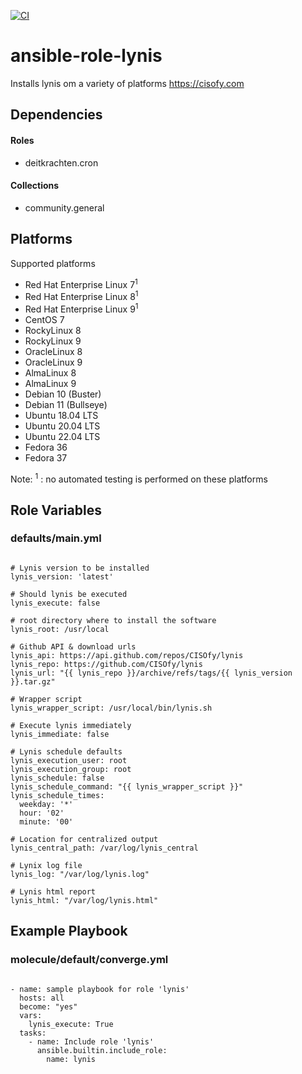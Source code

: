 [![CI](https://github.com/de-it-krachten/ansible-role-lynis/workflows/CI/badge.svg?event=push)](https://github.com/de-it-krachten/ansible-role-lynis/actions?query=workflow%3ACI)


# ansible-role-lynis

Installs lynis om a variety of platforms
https://cisofy.com 



## Dependencies

#### Roles
- deitkrachten.cron

#### Collections
- community.general

## Platforms

Supported platforms

- Red Hat Enterprise Linux 7<sup>1</sup>
- Red Hat Enterprise Linux 8<sup>1</sup>
- Red Hat Enterprise Linux 9<sup>1</sup>
- CentOS 7
- RockyLinux 8
- RockyLinux 9
- OracleLinux 8
- OracleLinux 9
- AlmaLinux 8
- AlmaLinux 9
- Debian 10 (Buster)
- Debian 11 (Bullseye)
- Ubuntu 18.04 LTS
- Ubuntu 20.04 LTS
- Ubuntu 22.04 LTS
- Fedora 36
- Fedora 37

Note:
<sup>1</sup> : no automated testing is performed on these platforms

## Role Variables
### defaults/main.yml
<pre><code>
# Lynis version to be installed
lynis_version: 'latest'

# Should lynis be executed
lynis_execute: false

# root directory where to install the software
lynis_root: /usr/local

# Github API & download urls
lynis_api: https://api.github.com/repos/CISOfy/lynis
lynis_repo: https://github.com/CISOfy/lynis
lynis_url: "{{ lynis_repo }}/archive/refs/tags/{{ lynis_version }}.tar.gz"

# Wrapper script
lynis_wrapper_script: /usr/local/bin/lynis.sh

# Execute lynis immediately
lynis_immediate: false

# Lynis schedule defaults
lynis_execution_user: root
lynis_execution_group: root
lynis_schedule: false
lynis_schedule_command: "{{ lynis_wrapper_script }}"
lynis_schedule_times:
  weekday: '*'
  hour: '02'
  minute: '00'

# Location for centralized output
lynis_central_path: /var/log/lynis_central

# Lynix log file
lynis_log: "/var/log/lynis.log"

# Lynis html report
lynis_html: "/var/log/lynis.html"
</pre></code>




## Example Playbook
### molecule/default/converge.yml
<pre><code>
- name: sample playbook for role 'lynis'
  hosts: all
  become: "yes"
  vars:
    lynis_execute: True
  tasks:
    - name: Include role 'lynis'
      ansible.builtin.include_role:
        name: lynis
</pre></code>
